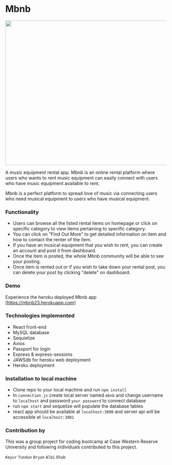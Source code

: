 # Mbnb

<p align="center">
<img width="700" height="450" src="https://user-images.githubusercontent.com/31428973/61822799-72d50a00-ae28-11e9-8e48-9da63b4b4a01.gif">
</p>
A music equipment rental app.
Mbnb is an online rental platform where users who wants to rent music equipment can easily connect with users who have music equipment available to rent.

Mbnb is a perfect platform to spread love of music via connecting users who need musical equipment to users who have musical equipment.

### Functionality

- Users can browse all the listed rental items on homepage or click on specific category to view items pertaining to specific category.
- You can click on "Find Out More" to get detailed information on item and how to contact the renter of the item.
- If you have an musical equipment that you wish to rent, you can create an account and post it from dashboard.
- Once the item is posted, the whole Mbnb community will be able to see your posting.
- Once item is rented out or if you wish to take down your rental post, you can delete your post by clicking "delete" on dashboard.

### Demo
Experience the heroku deployed Mbnb app [https://mbnb23.herokuapp.com]

### Technologies implemented
- React front-end
- MySQL database
- Sequielize
- Axios
- Passport for login 
- Express & express-sessions
- JAWSdb for heroku web deployment
- Heroku deployment

### Installation to local machine
- Clone repo to your local machine and run `npm install`
- In `connection.js` create local server named `mbnb` and change username to `localhost` and password `your password` to connect database
- run `npm start` and sequelize will populate the database tables
- react app should be available at `localhost:3000` and server api will be accessible at `localhost:3001`

### Contribution by
This was a group project for coding bootcamp at Case Western Reserve University and following individuals contributed to this project. 

`Keyur` `Tundun` `Bryan` `Albi` `Ehab`
